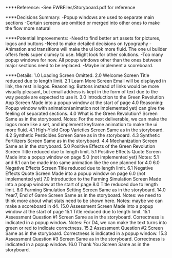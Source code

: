 ****Reference:
-See EWBFiles/Storyboard.pdf for reference

****Decisions Summary:
-Popup windows are used to separate main sections
-Certain screens are omitted or merged into other ones to make the flow more natural

****Potential Improvements:
-Need to find better art assets for pictures, logos and buttons
-Need to make detailed decisions on typography
-Animation and transitions will make the ui look more fluid. The one ui builder offers feels super clumsy to use. Might look for other solutions.
-Too many popup windows for now. All popup windows other than the ones between major sections need to be replaced.
-Maybe implement a scoreboard.

****Details:
1.0 Loading Screen
	Omitted.
2.0  Welcome Screen
	Title reduced due to length limit.
2.1 Learn More Screen 
	Email will be displayed in link, the rest in logos.
	Reasoning: Buttons instead of links would be more visually pleasant, but email address is kept in the form of text due to the way people are expected to use it.
3.0 Introduction to the Green Revolution App Screen 
	Made into a popup window at the start of page 4.0
	Reasoning: Popup window with animation(animation not implemented yet) can give the feeling of separated sections.
4.0 What is the Green Revolution? Screen
	Same as in the storyboard.
	Notes: For the next deliverable, we can make the logos more like a set, and implement keyframe animation to make the ui more fluid.
4.1 High-Yield Crop Varieties Screen
	Same as in the storyboard.
4.2 Synthetic Pesticides Screen
	Same as in the storyboard.
4.3 Synthetic Fertilizers Screen
	Same as in the storyboard.
4.4 Mechanization Screen
	Same as in the storyboard.
5.0 Positive Effects of the Green Revolution Screen
	Title reduced due to length limit.
5.1 Positive Effects Quote Screen
	Made into a popup window on page 5.0 (not implemented yet)
	Notes: 5.1 and 6.1 can be made into same animation like the one planned for 4.0
6.0 Negative Effects Screen
	Title reduced due to length limit.
6.1 Negative Effects Quote Screen
	Made into a popup window on page 6.0 (not implemented yet)
7.0 Introduction to the Farming Simulation Screen
	Made into a popup window at the start of page 8.0
	Title reduced due to length limit.
8.0 Farming Simulation Setting Screen
	Same as in the storyboard.
14.0 Year7, End of Game Screen
	Same as in the storyboard.
	Notes: we need to think more about what stats need to be shown here.
  	Notes: maybe we can make a scoreboard in d4.
15.0 Assessment Screen
	Made into a popup window at the start of page 15.1
	Title reduced due to length limit.
15.1 Assessment Question #1 Screen
	Same as in the storyboard.
  	Correctness is indicated in a popup window.
  	Notes: For D4, we can make the text turns into green or red to indicate correctness.
15.2 Assessment Question #2 Screen
	Same as in the storyboard.
  	Correctness is indicated in a popup window.
15.3 Assessment Question #3 Screen
	Same as in the storyboard.
  	Correctness is indicated in a popup window.
16.0 Thank You Screen
	Same as in the storyboard.
